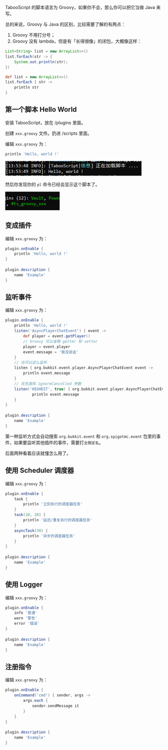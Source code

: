 
TabooScript 的脚本语言为 Groovy，如果你不会，那么你可以把它当做 Java 来写。

总的来说，Groovy 与 Java 的区别，比较需要了解的有两点：

1. Groovy 不用打分号；
2. Groovy 没有 lambda，但是有「长得很像」的闭包，大概像这样：

```java
List<String> list = new ArrayList<>()
list.forEach(str -> {
    System.out.println(str);
})
```

```groovy
def list = new ArrayList<>()
list.forEach { str ->
    println str
}
```

## 第一个脚本 Hello World

安装 TabooScript，放在 /plugins 里面。

创建 `xxx.groovy` 文件。扔进 /scripts 里面。

编辑 `xxx.groovy` 为：
```groovy
println 'Hello, world !'
```

![](image/helloworld.png)

然后你发现你的 `pl` 命令已经会显示这个脚本了。

![](image/pl.png)

## 变成插件

编辑 `xxx.groovy` 为：
```groovy
plugin.onEnable {
    println 'Hello, world !'
}

plugin.description {
    name 'Example'
}
```

## 监听事件

编辑 `xxx.groovy` 为：
```groovy
plugin.onEnable {
    println 'Hello, world !'
    listen('AsyncPlayerChatEvent') { event ->
        def player = event.getPlayer()
        // Groovy 可以省略 getter 和 setter
        player = event.player
        event.message = '我没说话'
    }
    // 也可以这么监听
    listen { org.bukkit.event.player.AsyncPlayerChatEvent event ->
        println event.message
    }
    // 优先度和 ignoreCancelled 参数
    listen('HIGHEST', true) { org.bukkit.event.player.AsyncPlayerChatEvent event ->
            println event.message
    }
}

plugin.description {
    name 'Example'
}
```

第一种监听方式会自动搜索 `org.bukkit.event` 和 `org.spigotmc.event` 包里的事件，如果要监听其他插件的事件，需要打`全限定名`。

后面两种看着应该就懂怎么用了。

## 使用 Scheduler 调度器

编辑 `xxx.groovy` 为：
```groovy
plugin.onEnable {
    task {
        println '立刻执行的调度器任务'
    }
    task(10, 20) {
        println '延迟/重复执行的调度器任务'
    }
    asyncTask(30) {
        println '异步的调度器任务'
    }
}

plugin.description {
    name 'Example'
}
```

## 使用 Logger

编辑 `xxx.groovy` 为：
```groovy
plugin.onEnable {
    info '普通'
    warn '警告'
    error '错误'
}

plugin.description {
    name 'Example'
}
```

## 注册指令

编辑 `xxx.groovy` 为：
```groovy
plugin.onEnable {
    onCommand('cmd') { sender, args ->
        args.each {
            sender.sendMessage it
        }
    }
}

plugin.description {
    name 'Example'
}
```

